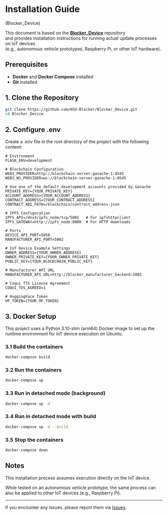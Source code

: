 # Installation Guide
 (Blocker_Device)

This document is based on the **[Blocker_Device](https://github.com/HSU-Blocker/Blocker_Device)** repository  
and provides installation instructions for running actual update processes on IoT devices  
(e.g., autonomous vehicle prototypes, Raspberry Pi, or other IoT hardware).  

## Prerequisites
- **Docker** and **Docker Compose** installed  
- **Git** installed  

## 1. Clone the Repository

```sh
git clone https://github.com/HSU-Blocker/Blocker_Device.git
cd Blocker_Device
```

## 2. Configure .env

Create a .env file in the root directory of the project with the following content:

```
# Environment
FLASK_ENV=development

# Blockchain Configuration
WEB3_PROVIDER=http://blockchain-server-ganache-1:8545
WEB3_WS_PROVIDER=ws://blockchain-server-ganache-1:8545

# Use one of the default development accounts provided by Ganache
PRIVATE_KEY={YOUR_PRIVATE_KEY}
ACCOUNT_ADDRESS={YOUR_ACCOUNT_ADDRESS}
CONTRACT_ADDRESS={YOUR_CONTRACT_ADDRESS}
CONTRACT_ABI_PATH=/blockchain/contract_address.json

# IPFS Configuration
IPFS_API=/dns4/ipfs_node/tcp/5001   # For ipfshttpclient
IPFS_GATEWAY=http://ipfs_node:8080  # For HTTP downloads

# Ports
DEVICE_API_PORT=5050
MANUFACTURER_API_PORT=5002

# IoT Device Example Settings
OWNER_ADDRESS={YOUR_OWNER_ADDRESS}
OWNER_PRIVATE_KEY={YOUR_OWNER_PRIVATE_KEY}
PUBLIC_KEY={YOUR_BLOCKCHAIN_PUBLIC_KEY}

# Manufacturer API URL
MANUFACTURER_API_URL=http://blocker_manufacturer_backend:5002

# Coqui TTS License Agreement
COQUI_TOS_AGREED=1

# HuggingFace Token
HF_TOKEN={YOUR_HF_TOKEN}
```

## 3. Docker Setup

This project uses a Python 3.10-slim (arm64) Docker image to set up
the runtime environment for IoT device execution on Ubuntu.

### 3.1 Build the containers
```sh
docker-compose build
```

### 3.2 Run the containers
```sh
docker-compose up
```

### 3.3 Run in detached mode (background)
```sh
docker-compose up -d
```

### 3.4 Run in detached mode with build
```sh
docker-compose up -d --build
```

### 3.5 Stop the containers
```sh
docker-compose down
```

## Notes

This installation process assumes execution directly on the IoT device.

While tested on an autonomous vehicle prototype, the same process can also be applied
to other IoT devices (e.g., Raspberry Pi).

---

If you encounter any issues, please report them via [Issues](https://github.com/HSU-Blocker/Blocker_Device/issues).
